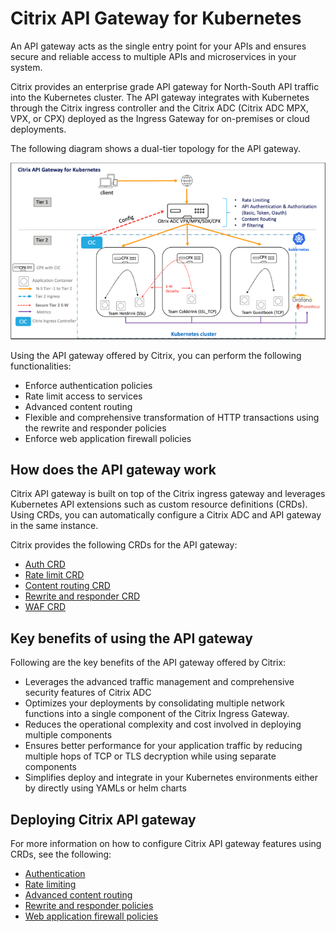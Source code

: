 # Citrix API Gateway for Kubernetes

An API gateway acts as the single entry point for your APIs and ensures secure and reliable access to multiple APIs and microservices in your system.

Citrix provides an enterprise grade API gateway for North-South API traffic into the Kubernetes cluster. The API gateway integrates with Kubernetes through the Citrix ingress controller and the Citrix ADC (Citrix ADC MPX, VPX, or CPX) deployed as the Ingress Gateway for on-premises or cloud deployments.

The following diagram shows a dual-tier topology for the API gateway.

![API Gateway](../media/citrix-api-gateway.png)

Using the API gateway offered by Citrix, you can perform the following functionalities:

- Enforce authentication policies
- Rate limit access to services
- Advanced content routing
- Flexible and comprehensive transformation of HTTP transactions using the rewrite and responder policies
- Enforce web application firewall policies

## How does the API gateway work

 Citrix API gateway is built on top of the Citrix ingress gateway and leverages Kubernetes API extensions such as custom resource definitions (CRDs). Using CRDs, you can automatically configure a Citrix ADC and API gateway in the same instance.

Citrix provides the following CRDs for the API gateway:

- [Auth CRD](https://github.com/citrix/citrix-k8s-ingress-controller/blob/master/crd/auth/auth-crd.yaml)
- [Rate limit CRD](https://github.com/citrix/citrix-k8s-ingress-controller/blob/master/crd/ratelimit/README.md)
- [Content routing CRD](https://github.com/citrix/citrix-k8s-ingress-controller/blob/master/crd/contentrouting/README.md)
- [Rewrite and responder CRD](https://github.com/citrix/citrix-k8s-ingress-controller/blob/master/crd/rewrite-responder-policies-deployment.yaml)
- [WAF CRD](https://github.com/citrix/citrix-k8s-ingress-controller/blob/master/crd/waf/waf-crd.yaml)

## Key benefits of using the API gateway

Following are the key benefits of the API gateway offered by Citrix:

- Leverages the advanced traffic management and comprehensive security features of Citrix ADC
- Optimizes your deployments by consolidating multiple network functions into a single component of the Citrix Ingress Gateway.
- Reduces the operational complexity and cost involved in deploying multiple components
- Ensures better performance for your application traffic by reducing multiple hops of TCP or TLS decryption while using separate components
- Simplifies deploy and integrate in your Kubernetes environments either by directly using YAMLs or helm charts

## Deploying Citrix API gateway

For more information on how to configure Citrix API gateway features using CRDs, see the following:

- [Authentication](https://developer-docs.citrix.com/projects/citrix-k8s-ingress-controller/en/latest/crds/auth/)
- [Rate limiting](https://developer-docs.citrix.com/projects/citrix-k8s-ingress-controller/en/latest/crds/rate-limit/)
- [Advanced content routing](https://developer-docs.citrix.com/projects/citrix-k8s-ingress-controller/en/latest/crds/content-routing/)
- [Rewrite and responder policies](https://developer-docs.citrix.com/projects/citrix-k8s-ingress-controller/en/latest/crds/rewrite-responder/)
- [Web application firewall policies](https://developer-docs.citrix.com/projects/citrix-k8s-ingress-controller/en/latest/crds/waf/)
